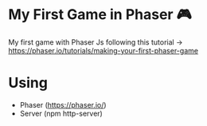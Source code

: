 # My First Game in Phaser :video_game:
My first game with Phaser Js following this tutorial -> https://phaser.io/tutorials/making-your-first-phaser-game

# Using
- Phaser (https://phaser.io/)
- Server (npm http-server)
